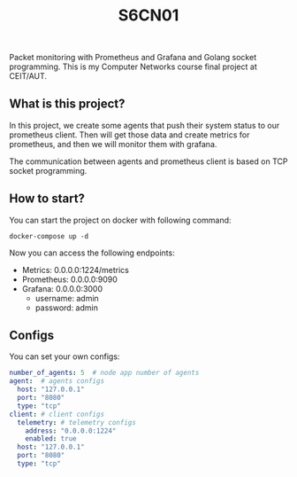 <h1 align="center">
  S6CN01
</h1>

<br />

Packet monitoring with Prometheus and Grafana and Golang socket programming. This is my Computer Networks course final project at CEIT/AUT.

## What is this project?
In this project, we create some agents that push their system status
to our prometheus client. Then will get those data and create metrics for
prometheus, and then we will monitor them with grafana.

The communication between agents and prometheus client is based
on TCP socket programming.

## How to start?
You can start the project on docker with following command:
```shell
docker-compose up -d 
```

Now you can access the following endpoints:
- Metrics: 0.0.0.0:1224/metrics
- Prometheus: 0.0.0.0:9090
- Grafana: 0.0.0.0:3000
  - username: admin
  - password: admin

## Configs
You can set your own configs:
```yaml
number_of_agents: 5  # node app number of agents
agent:  # agents configs
  host: "127.0.0.1"
  port: "8080"
  type: "tcp"
client: # client configs
  telemetry: # telemetry configs
    address: "0.0.0.0:1224"
    enabled: true
  host: "127.0.0.1"
  port: "8080"
  type: "tcp"
```
